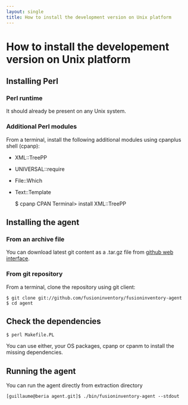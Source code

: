 ```yaml
---
layout: single
title: How to install the development version on Unix platform
---
```


# How to install the developement version on Unix platform

## Installing Perl

### Perl runtime

It should already be present on any Unix system.

### Additional Perl modules

From a terminal, install the following additional modules using cpanplus shell (cpanp):

* XML::TreePP
* UNIVERSAL::require
* File::Which
* Text::Template

    $ cpanp
    CPAN Terminal> install XML::TreePP

## Installing the agent

### From an archive file

You can download latest git content as a .tar.gz file from [github web interface](https://github.com/fusioninventory/fusioninventory-agent/downloads).

### From git repository

From a terminal, clone the repository using git client:

    $ git clone git://github.com/fusioninventory/fusioninventory-agent
    $ cd agent

## Check the dependencies

    $ perl Makefile.PL

You can use either, your OS packages, cpanp or cpanm to install the missing dependencies.

## Running the agent

You can run the agent directly from extraction directory

    [guillaume@beria agent.git]$ ./bin/fusioninventory-agent --stdout
